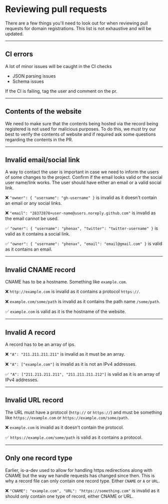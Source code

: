 # Reviewing pull requests
There are a few things you'll need to look out for when reviewing pull requests for domain registrations. This list is not exhaustive and will be updated.

---

## CI errors
A lot of minor issues will be caught in the CI checks
* JSON parsing issues
* Schema issues

If the CI is failing, tag the user and comment on the pr.

---

## Contents of the website
We need to make sure that the contents being hosted via the record being registered is not used for malicious purposes.
To do this, we must try our best to verify the contents of website and if required ask some questions regarding the contents in the PR.

---

## Invalid email/social link
A way to contact the user is important in case we need to inform the users of some changes to the project.
Confirm if the email looks valid or the social user name/link works.
The user should have either an email or a valid social link.

❌ `"owner": { "username": "gh-username" }` is invalid as it doesn't contain an email or any social links.

❌ `"email": "28372878+user-name@users.noreply.github.com"` is invalid as the email cannot be used.

✅ `"owner": { "username": "phenax", "twitter": "twitter-username" }` is valid as it contains a social link.

✅ `"owner": { "username": "phenax", "email": "email@gmail.com" }` is valid as it contains an email.

---

## Invalid CNAME record
CNAME has to be a hostname. Something like `example.com`.

❌ `http://example.com` is invalid as it contains a protocol `https://`.

❌ `example.com/some/path` is invalid as it contains the path name `/some/path`.

✅ `example.com` is valid as it is the hostname of the website.

---

## Invalid A record
A record has to be an array of ips.

❌ `"A": "211.211.211.211"` is invalid as it must be an array.

❌ `"A": ["example.com"]` is invalid as it is not an IPv4 addresses.

✅ `"A": ["211.211.211.211", "211.211.211.212"]` is valid as it is an array of IPv4 addresses.

---

## Invalid URL record
The URL must have a protocol (`http://` or `https://`) and must be something like `https://example.com` or `https://example.com/some/path`.

❌ `example.com` is invalid as it doesn't contain the protocol.

✅ `https://example.com/some/path` is valid as it contains a protocol.

---

## Only one record type
Earlier, is-a-dev used to allow for handling https redirections along with CNAME but the way we handle requests has changed since then.
This is why a record file can only contain one record type. Either `CNAME` or `A` or `URL`.

❌ `"CNAME": "example.com", "URL": "https://something.com"` is invalid as it should only contain one type of record, either CNAME or URL.

